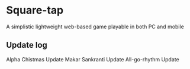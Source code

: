 # Square-tap
A simplistic lightweight web-based game playable in both PC and mobile
## Update log
Alpha
Chistmas Update
Makar Sankranti Update
All-go-rhythm Update 
